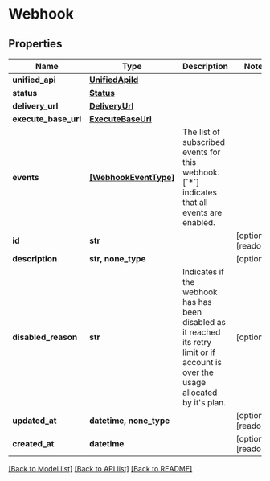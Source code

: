# Webhook


## Properties
Name | Type | Description | Notes
------------ | ------------- | ------------- | -------------
**unified_api** | [**UnifiedApiId**](UnifiedApiId.md) |  | 
**status** | [**Status**](Status.md) |  | 
**delivery_url** | [**DeliveryUrl**](DeliveryUrl.md) |  | 
**execute_base_url** | [**ExecuteBaseUrl**](ExecuteBaseUrl.md) |  | 
**events** | [**[WebhookEventType]**](WebhookEventType.md) | The list of subscribed events for this webhook. [&#x60;*&#x60;] indicates that all events are enabled. | 
**id** | **str** |  | [optional] [readonly] 
**description** | **str, none_type** |  | [optional] 
**disabled_reason** | **str** | Indicates if the webhook has has been disabled as it reached its retry limit or if account is over the usage allocated by it&#39;s plan. | [optional] 
**updated_at** | **datetime, none_type** |  | [optional] [readonly] 
**created_at** | **datetime** |  | [optional] [readonly] 

[[Back to Model list]](../../README.md#documentation-for-models) [[Back to API list]](../../README.md#documentation-for-api-endpoints) [[Back to README]](../../README.md)


